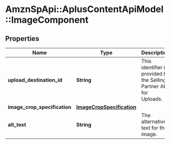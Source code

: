 # AmznSpApi::AplusContentApiModel::ImageComponent

## Properties
Name | Type | Description | Notes
------------ | ------------- | ------------- | -------------
**upload_destination_id** | **String** | This identifier is provided by the Selling Partner API for Uploads. | 
**image_crop_specification** | [**ImageCropSpecification**](ImageCropSpecification.md) |  | 
**alt_text** | **String** | The alternative text for the image. | 

